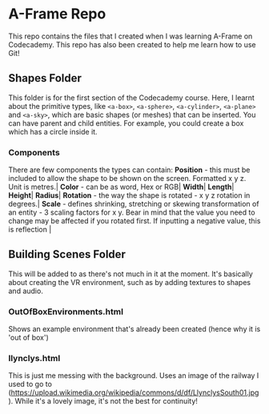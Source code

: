 # A-Frame Repo
This repo contains the files that I created when I was learning A-Frame on Codecademy. This repo has also been created to help me learn how to use Git!

## Shapes Folder
This folder is for the first section of the Codecademy course. Here, I learnt about the primitive types, like `<a-box>`, `<a-sphere>`, `<a-cylinder>`, `<a-plane>` and `<a-sky>`, which are basic shapes (or meshes) that can be inserted.
You can have parent and child entities. For example, you could create a box which has a circle inside it.

### Components
There are few components the types can contain:
**Position** - this must be included to allow the shape to be shown on the screen. Formatted x y z. Unit is metres.|
**Color** - can be as word, Hex or RGB|
**Width**|
**Length**|
**Height**|
**Radius**|
**Rotation** - the way the shape is rotated - x y z rotation in degrees.|
**Scale** - defines shrinking, stretching or skewing transformation of an entity - 3 scaling factors for x y. Bear in mind that the value you need to change may be affected if you rotated first. If inputting a negative value, this is reflection |

## Building Scenes Folder
This will be added to as there's not much in it at the moment. It's basically about creating the VR environment, such as by adding textures to shapes and audio.

### OutOfBoxEnvironments.html
Shows an example environment that's already been created (hence why it is 'out of box')

### llynclys.html
This is just me messing with the background. Uses an image of the railway I used to go to (https://upload.wikimedia.org/wikipedia/commons/d/df/LlynclysSouth01.jpg). While it's a lovely image, it's not the best for continuity!